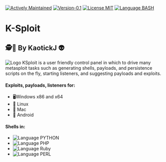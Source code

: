 [![Actively Maintained](https://img.shields.io/badge/Maintenance%20Level-Actively%20Maintained-green.svg)](https://gist.github.com/cheerfulstoic/d107229326a01ff0f333a1d3476e068d) [![Version-0.1](https://img.shields.io/badge/Version-0.1-green)](https://img.shields.io/badge/Version-0.1-green) [![License MIT](https://img.shields.io/badge/License-MIT-blue)](https://github.com/kaotickj/DigEm/blob/main/LICENSE) [![Language BASH](https://img.shields.io/badge/Language-BASH-red)](https://www.gnu.org/software/bash/)
# K-Sploit
## 🕵🔎 By KaotickJ 👽 

![Logo](https://kdgwebsolutions.com/assets/img/ksploit.png)
KSploit is a user friendly control panel in which to drive many metasploit tasks such as generating shells, payloads, and persistence scripts on the fly, starting listeners, and suggesting payloads and exploits.
#### Exploits, payloads, listeners for:
* 🖥Windows x86 and x64
* 🐧 Linux
* 🍎 Mac
* 🤖 Android
 
#### Shells in:
* ![Language PYTHON](https://img.shields.io/badge/Python-red)
* ![Language PHP](https://img.shields.io/badge/PHP%208-red)
* ![Language Ruby](https://img.shields.io/badge/Ruby-red)
* ![Language PERL](https://img.shields.io/badge/Perl-red)
 


 